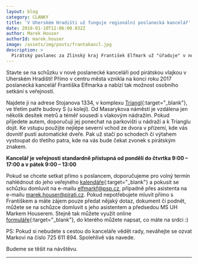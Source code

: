```yaml
---
layout: blog
category: CLANKY
title: 'V Uherském Hradišti už funguje regionální poslanecká kancelář'
date: 2018-01-10T12:06:00.032Z
author: Marek Houser
authorId: marek.houser
image: /assets/img/posts/frantakancl.jpg
description: >
  Pirátský poslanec za Zlínský kraj František Elfmark už "úřaduje" v nové kanceláři v Uherském Hradišti. Můžete se stavit na návštěvu...   
---
```

Stavte se na schůzku v nové poslanecké kanceláři pod pirátskou vlajkou v Uherském Hradišti! Přímo v centru města vznikla na konci roku 2017 poslanecká kancelář Františka Elfmarka a nabízí tak možnost osobního setkání s veřejností.

Najdete ji na adrese Stojanova 1334, v komplexu [Triangl](https://www.google.cz/maps/search/stojanova+1334/@49.0659177,17.4569568,17z/data=!3m1!4b1?hl=cs){:target="_blank"}, ve třetím patře budovy S (u kolejí). Od Masarykova náměstí je vzdálena jen několik desítek metrů a téměř sousedí s vlakovým nádražím. Pokud přijedete autem, doporučuji jej ponechat na parkovišti u nádraží a k Trianglu dojít. Ke vstupu použijte nejlépe severní vchod ze dvora v přízemí, kde vás dovnitř pustí automatické dveře. Pak už stačí po schodech či výtahem vystoupat do třetího patra, kde na vás bude čekat zvonek s pirátským znakem.

**Kancelář je veřejnosti standardně přístupná od pondělí do čtvrtka 9:00 – 17:00 a v pátek 9:00 – 13:00**

Pokud se chcete setkat přímo s poslancem, doporučujeme pro volný termín nahlédnout do jeho veřejného [kalendáře](https://calendar.google.com/calendar/r?cid=frantisek.elfmark@gmail.com){:target="_blank"} a pokusit se schůzku domluvit na e-mailu elfmarkf@psp.cz, případně přes asistenta na e-mailu marek.houser@pirati.cz. Pokud nepotřebujete mluvit přímo s Františkem a máte zájem pouze předat nějaký dotaz, dokument či podnět, můžete se na schůzce domluvit s jeho asistentem a předsedou MS UH Markem Houserem. Stejně tak můžete využít online [formuláře](https://docs.google.com/forms/d/1NjMuQnu0SmY44A4hN1HMoW8dfy6USDrllrUov6t0GY8/prefill){:target="_blank"}, do kterého můžete napsat, co máte na srdci :)

PS: Pokud si nebudete s cestou do kanceláře vědět rady, neváhejte se ozvat Markovi na číslo 725 611 894. Spolehlivě vás navede.

Budeme se těšit na návštěvu.

- - -
